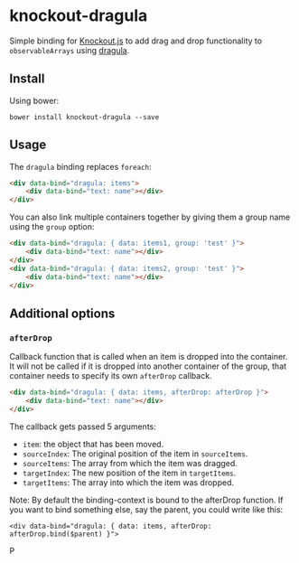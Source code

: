 # knockout-dragula

Simple binding for [Knockout.js](http://knockoutjs.com/) to add drag and drop functionality to `observableArrays` using [dragula](https://github.com/bevacqua/dragula).

## Install

Using bower:
```
bower install knockout-dragula --save
```

## Usage
The `dragula` binding replaces `foreach`:
```html
<div data-bind="dragula: items">
    <div data-bind="text: name"></div>
</div>
```

You can also link multiple containers together by giving them a group name using the `group` option:
```html
<div data-bind="dragula: { data: items1, group: 'test' }">
    <div data-bind="text: name"></div>
</div>
<div data-bind="dragula: { data: items2, group: 'test' }">
    <div data-bind="text: name"></div>
</div>
```

## Additional options
### `afterDrop`
Callback function that is called when an item is dropped into the container. It will not be called if it is dropped into another container of the group, that container needs to specify its own `afterDrop` callback.
```html
<div data-bind="dragula: { data: items, afterDrop: afterDrop }">
    <div data-bind="text: name"></div>
</div>
```

The callback gets passed 5 arguments:
* `item`: the object that has been moved.
* `sourceIndex`: The original position of the item in `sourceItems`.
* `sourceItems`: The array from which the item was dragged.
* `targetIndex`: The new position of the item in `targetItems`.
* `targetItems`: The array into which the item was dropped.

Note: By default the binding-context is bound to the afterDrop function. If you want to bind something else, say the parent, you could write like this:

    <div data-bind="dragula: { data: items, afterDrop: afterDrop.bind($parent) }">
P
